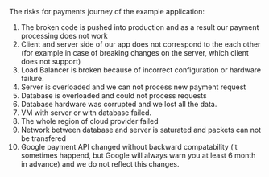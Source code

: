 The risks for payments journey of the example application:
1. The broken code is pushed into production and as a result our payment processing does not work
2. Client and server side of our app does not correspond to the each other (for example in case of breaking changes on the server, which client does not support)
3. Load Balancer is broken because of incorrect configuration or hardware failure.
4. Server is overloaded and we can not process new payment request
5. Database is overloaded and could not process requests
6. Database hardware was corrupted and we lost all the data.
7. VM with server or with database failed.
8. The whole region of cloud provider failed
9. Network between database and server is saturated and packets can not be transfered
10. Google payment API changed without backward compatability (it sometimes happend, but Google will always warn you at least 6 month in advance) and we do not reflect this changes.
